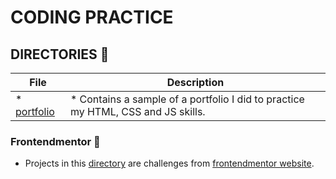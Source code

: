 # CODING PRACTICE

## DIRECTORIES :file_folder:

| File                         | Description                                                                       |
| ---------------------------- | --------------------------------------------------------------------------------- |
| \* [portfolio](./portfolio/) | \* Contains a sample of a portfolio I did to practice my HTML, CSS and JS skills. |


### Frontendmentor :file_folder:
- Projects in this [directory](./frontendmentor) are challenges from [frontendmentor website](https://www.frontendmentor.io/).
